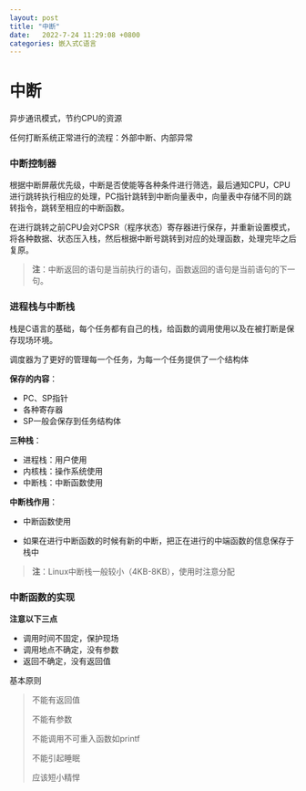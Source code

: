 ```yaml
---
layout: post
title: "中断"
date:   2022-7-24 11:29:08 +0800
categories: 嵌入式C语言
---
```


# 中断

异步通讯模式，节约CPU的资源

任何打断系统正常进行的流程：外部中断、内部异常

### 中断控制器

根据中断屏蔽优先级，中断是否使能等各种条件进行筛选，最后通知CPU，CPU进行跳转执行相应的处理，PC指针跳转到中断向量表中，向量表中存储不同的跳转指令，跳转至相应的中断函数。

在进行跳转之前CPU会对CPSR（程序状态）寄存器进行保存，并重新设置模式，将各种数据、状态压入栈，然后根据中断号跳转到对应的处理函数，处理完毕之后复原。

>  **注**：中断返回的语句是当前执行的语句，函数返回的语句是当前语句的下一句。



### 进程栈与中断栈

栈是C语言的基础，每个任务都有自己的栈，给函数的调用使用以及在被打断是保存现场环境。

调度器为了更好的管理每一个任务，为每一个任务提供了一个结构体

**保存的内容**：

+ PC、SP指针
+ 各种寄存器
+ SP一般会保存到任务结构体

**三种栈**：

+ 进程栈：用户使用
+ 内核栈：操作系统使用
+ 中断栈：中断函数使用

**中断栈作用**：

+ 中断函数使用

+ 如果在进行中断函数的时候有新的中断，把正在进行的中端函数的信息保存于栈中



> **注**：Linux中断栈一般较小（4KB-8KB），使用时注意分配



###  中断函数的实现

**注意以下三点**

+ 调用时间不固定，保护现场
+ 调用地点不确定，没有参数
+ 返回不确定，没有返回值

基本原则

> 不能有返回值
>
> 不能有参数
>
> 不能调用不可重入函数如printf
>
> 不能引起睡眠
>
> 应该短小精悍

